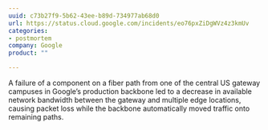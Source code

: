 ```yaml
---
uuid: c73b27f9-5b62-43ee-b89d-734977ab68d0
url: https://status.cloud.google.com/incidents/eo76pxZiDgWVz4z3kmUv
categories:
- postmortem
company: Google
product: ""

---
```


A failure of a component on a fiber path from one of the central US gateway campuses in Google’s production backbone led to a decrease in available network bandwidth between the gateway and multiple edge locations, causing packet loss while the backbone automatically moved traffic onto remaining paths.
